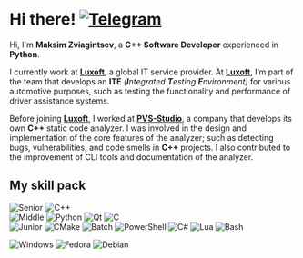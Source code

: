 # Hi there! [![Telegram](https://img.shields.io/badge/MrDvorak-27a3e2?style=social&logo=telegram)](https://t.me/mrdvorak)

Hi, I'm **Maksim Zviagintsev**, a **C++ Software Developer** experienced in **Python**.

I currently work at [**Luxoft**](https://luxoft.com/), a global IT service provider. At [**Luxoft**](https://luxoft.com/), I’m part of the team that develops an **ITE** *(**I**ntegrated **T**esting **E**nvironment)* for various automotive purposes, such as testing the functionality and performance of driver assistance systems.

Before joining [**Luxoft**](https://luxoft.com/), I worked at [**PVS-Studio**](https://pvs-studio.com/), a company that develops its own **C++** static code analyzer. I was involved in the design and implementation of the core features of the analyzer; such as detecting bugs, vulnerabilities, and code smells in **C++** projects. I also contributed to the improvement of CLI tools and documentation of the analyzer.

## My skill pack

<!--- Languages & Frameworks --->
![Senior](https://img.shields.io/badge/★★★-f80000?style=flat)
![C++](https://img.shields.io/badge/C%2B%2B-grey?style=flat&logo=cplusplus&logoColor=white)
\
![Middle](https://img.shields.io/badge/★★☆-f83e3e?style=flat)
![Python](https://img.shields.io/badge/Python-grey?style=flat&logo=python&logoColor=white)
![Qt](https://img.shields.io/badge/Qt-grey?style=flat&logo=qt&logoColor=white)
![C](https://img.shields.io/badge/C-grey?style=flat&logo=c&logoColor=white)
\
![Junior](https://img.shields.io/badge/★☆☆-f87c7c?style=flat)
![CMake](https://img.shields.io/badge/CMake-grey?style=flat&logo=cmake&logoColor=white)
![Batch](https://img.shields.io/badge/Batch-grey?style=flat&logo=windowsterminal&logoColor=white)
![PowerShell](https://img.shields.io/badge/PowerShell-grey?style=flat&logo=powershell&logoColor=white)
![C#](https://img.shields.io/badge/C%23-grey?style=flat&logo=csharp&logoColor=white)
![Lua](https://img.shields.io/badge/Lua-grey?style=flat&logo=lua&logoColor=white)
![Bash](https://img.shields.io/badge/Bash-grey?style=flat&logo=gnubash&logoColor=white)

<!--- OS --->
![Windows](https://img.shields.io/badge/Windows-0183dc?style=flat&logo=windows&logoColor=white)
![Fedora](https://img.shields.io/badge/Fedora-294072?style=flat&logo=fedora&logoColor=white)
![Debian](https://img.shields.io/badge/Debian-cc074d?style=flat&logo=debian&logoColor=white)
